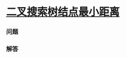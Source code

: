 # [二叉搜索树结点最小距离](https://leetcode-cn.com/problems/minimum-distance-between-bst-nodes)

### 问题

### 解答

```

```

